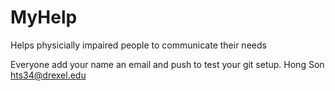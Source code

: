 # MyHelp
Helps physicially impaired people to communicate their needs

Everyone add your name an email and push to test your git setup.
Hong Son hts34@drexel.edu

